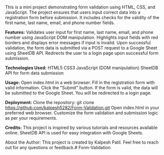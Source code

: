 This is a mini project demonstrating form validation using HTML, CSS, and JavaScript. The project ensures that users input correct data into a registration form before submission. It includes checks for the validity of the first name, last name, email, and phone number fields.

**Features:**
Validates user input for first name, last name, email, and phone number using JavaScript DOM manipulation.
Highlights input fields with red borders and displays error messages if input is invalid.
Upon successful validation, the form data is submitted via a POST request to a Google Sheet using SheetDB API.
Redirects the user to a login page upon successful form submission.


**Technologies Used:**
HTML5
CSS3
JavaScript (DOM manipulation)
SheetDB API for form data submission


**Usage:**
Open index.html in a web browser.
Fill in the registration form with valid information.
Click the "Submit" button.
If the form is valid, the data will be submitted to the Google Sheet.
You will be redirected to a login page.

**Deployment:**
Clone the repository: git clone https://github.com/kalpesh5282/Form-Validation.git
Open index.html in your preferred web browser.
Customize the form validation and submission logic as per your requirements.


**Credits:**
This project is inspired by various tutorials and resources available online.
SheetDB API is used for easy integration with Google Sheets.


About the Author:
This project is created by Kalpesh Patil. Feel free to reach out for any questions or feedback.# Form-Validation
